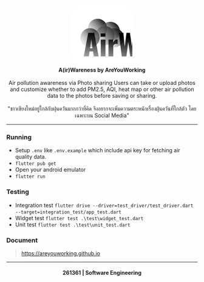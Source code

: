 <p align="center">
  
  <img src="android/app/src/main/res/mipmap-xxxhdpi/ic_launcher.png" width="160px" style="border-radius: 15%"/>

  <br>
  <b>A(ir)Wareness by AreYouWorking</b>
  <br>
  <br>
  Air pollution awareness via Photo sharing
  Users can take or upload photos and customize whether to add PM2.5, AQI, heat map or other air pollution data to the photos before saving or sharing.
  <br>
  <br>
  "ชาวเชียงใหม่อยู่ใกล้กับฝุนควันมากกว่าที่คิด จึงอยากจะเพิ่มความตระหนักเรื่องฝุ่นควันที่ใกล้ตัว โดยเฉพาะบน Social Media"
</p>

<hr>

### Running
- Setup `.env` like `.env.example` which include api key for fetching air quality data.
- `flutter pub get`
- Open your android emulator
- `flutter run`

### Testing
- Integration test `flutter drive --driver=test_driver/test_driver.dart --target=integration_test/app_test.dart`
- Widget test `flutter test .\test\widget_test.dart`
- Unit test `flutter test .\test\unit_test.dart`

### Document
> https://areyouworking.github.io

 <hr>
 <h4 align="center">261361 | Software Engineering</h4>


<!-- # app

A new Flutter project.

## Getting Started

This project is a starting point for a Flutter application.

A few resources to get you started if this is your first Flutter project:

- [Lab: Write your first Flutter app](https://docs.flutter.dev/get-started/codelab)
- [Cookbook: Useful Flutter samples](https://docs.flutter.dev/cookbook)

For help getting started with Flutter development, view the
[online documentation](https://docs.flutter.dev/), which offers tutorials,
samples, guidance on mobile development, and a full API reference. -->

<!-- # Air-pollution-awareness -->
<!-- passion : ชาวเชียงใหม่อยู่ใกล้กับฝุนควันมากกว่าที่คิด จึงอยากจะเพิ่มความตระหนักเรื่องฝุ่นควันที่ใกล้ตัว โดยเฉพาะบน Social Media -->
